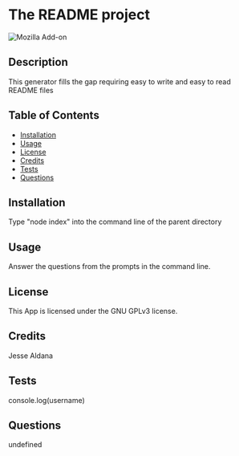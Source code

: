 
  # The README project
  ![Mozilla Add-on](https://img.shields.io/amo/v/blue?color=blue&label=readme%20generator&logoColor=white)
  
 ## Description
 
 This generator fills the gap requiring easy to write and easy to read README files

 ## Table of Contents
  * [Installation](#Installation)
  * [Usage](#Usage)
  * [License](#license)
  * [Credits](#credits)
  * [Tests](#tests)
  * [Questions](#questions)
 ## Installation

 Type "node index" into the command line of the parent directory

 ## Usage
 
 Answer the questions from the prompts in the command line.

 ## License
 
 This App is licensed under the GNU GPLv3 license.

 ## Credits
 
 Jesse Aldana

 ## Tests
 
 console.log(username)

 ## Questions
 
 undefined

    
  
  